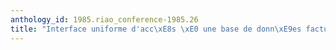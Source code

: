 ```yaml
---
anthology_id: 1985.riao_conference-1985.26
title: "Interface uniforme d'acc\xE8s \xE0 une base de donn\xE9es factuelles et textuelles"
---
```

